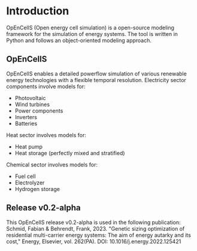 Introduction
============
OpEnCellS (Open energy cell simulation) is a open-source modeling framework for the simulation of energy systems.
The tool is written in Python and follows an object-oriented modeling approach.


OpEnCellS
---------
OpEnCellS enables a detailed powerflow simulation of various renewable energy technologies with a flexible temporal resolution.
Electricity sector components involve models for:
* Photovoltaic
* Wind turbines
* Power components
* Inverters
* Batteries

Heat sector involves models for:
* Heat pump
* Heat storage (perfectly mixed and stratified)

Chemical sector involves models for:
* Fuel cell
* Electrolyzer
* Hydrogen storage


Release v0.2-alpha
---------
This OpEnCellS release v0.2-alpha is used in the following publication:
Schmid, Fabian & Behrendt, Frank, 2023. "Genetic sizing optimization of residential multi-carrier energy systems: The aim of energy autarky and its cost," Energy, Elsevier, vol. 262(PA). DOI: 10.1016/j.energy.2022.125421 